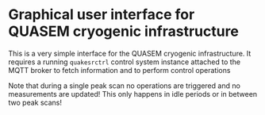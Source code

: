 # Graphical user interface for QUASEM cryogenic infrastructure

This is a very simple interface for the QUASEM cryogenic infrastructure.
It requires a running ```quakesrctrl``` control system instance attached
to the MQTT broker to fetch information and to perform control operations

Note that during a single peak scan no operations are triggered and no
measurements are updated! This only happens in idle periods or in between
two peak scans!

